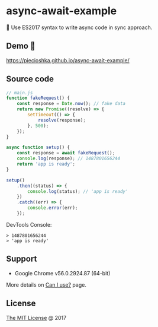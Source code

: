 # async-await-example

:ledger: Use ES2017 syntax to write async code in sync approach.

## Demo 🎉

<https://piecioshka.github.io/async-await-example/>

## Source code

```js
// main.js
function fakeRequest() {
    const response = Date.now(); // fake data
    return new Promise((resolve) => {
        setTimeout(() => {
            resolve(response);
        }, 500);
    });
}

async function setup() {
    const response = await fakeRequest();
    console.log(response); // 1487801656244
    return 'app is ready';
}

setup()
    .then((status) => {
        console.log(status); // 'app is ready'
    })
    .catch((err) => {
        console.error(err);
    });
```

DevTools Console:

```text
> 1487801656244
> 'app is ready'
```

## Support

* Google Chrome v56.0.2924.87 (64-bit)

More details on [Can I use?](https://caniuse.com/#search=async) page.

## License

[The MIT License](http://piecioshka.mit-license.org) @ 2017
